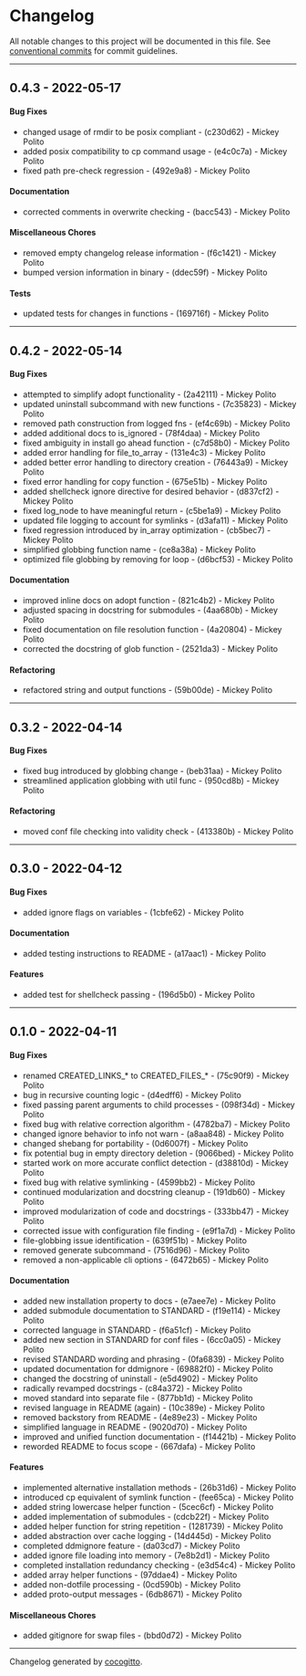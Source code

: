 # Changelog
All notable changes to this project will be documented in this file. See [conventional commits](https://www.conventionalcommits.org/) for commit guidelines.

- - -
## 0.4.3 - 2022-05-17
#### Bug Fixes
- changed usage of rmdir to be posix compliant - (c230d62) - Mickey Polito
- added posix compatibility to cp command usage - (e4c0c7a) - Mickey Polito
- fixed path pre-check regression - (492e9a8) - Mickey Polito
#### Documentation
- corrected comments in overwrite checking - (bacc543) - Mickey Polito
#### Miscellaneous Chores
- removed empty changelog release information - (f6c1421) - Mickey Polito
- bumped version information in binary - (ddec59f) - Mickey Polito
#### Tests
- updated tests for changes in functions - (169716f) - Mickey Polito

- - -

## 0.4.2 - 2022-05-14
#### Bug Fixes
- attempted to simplify adopt functionality - (2a42111) - Mickey Polito
- updated uninstall subcommand with new functions - (7c35823) - Mickey Polito
- removed path construction from logged fns - (ef4c69b) - Mickey Polito
- added additional docs to is_ignored - (78f4daa) - Mickey Polito
- fixed ambiguity in install go ahead function - (c7d58b0) - Mickey Polito
- added error handling for file_to_array - (131e4c3) - Mickey Polito
- added better error handling to directory creation - (76443a9) - Mickey Polito
- fixed error handling for copy function - (675e51b) - Mickey Polito
- added shellcheck ignore directive for desired behavior - (d837cf2) - Mickey Polito
- fixed log_node to have meaningful return - (c5be1a9) - Mickey Polito
- updated file logging to account for symlinks - (d3afa11) - Mickey Polito
- fixed regression introduced by in_array optimization - (cb5bec7) - Mickey Polito
- simplified globbing function name - (ce8a38a) - Mickey Polito
- optimized file globbing by removing for loop - (d6bcf53) - Mickey Polito
#### Documentation
- improved inline docs on adopt function - (821c4b2) - Mickey Polito
- adjusted spacing in docstring for submodules - (4aa680b) - Mickey Polito
- fixed documentation on file resolution function - (4a20804) - Mickey Polito
- corrected the docstring of glob function - (2521da3) - Mickey Polito
#### Refactoring
- refactored string and output functions - (59b00de) - Mickey Polito

- - -

## 0.3.2 - 2022-04-14
#### Bug Fixes
- fixed bug introduced by globbing change - (beb31aa) - Mickey Polito
- streamlined application globbing with util func - (950cd8b) - Mickey Polito
#### Refactoring
- moved conf file checking into validity check - (413380b) - Mickey Polito

- - -

## 0.3.0 - 2022-04-12
#### Bug Fixes
- added ignore flags on variables - (1cbfe62) - Mickey Polito
#### Documentation
- added testing instructions to README - (a17aac1) - Mickey Polito
#### Features
- added test for shellcheck passing - (196d5b0) - Mickey Polito
- - -

## 0.1.0 - 2022-04-11
#### Bug Fixes
- renamed CREATED_LINKS_* to CREATED_FILES_* - (75c90f9) - Mickey Polito
- bug in recursive counting logic - (d4edff6) - Mickey Polito
- fixed passing parent arguments to child processes - (098f34d) - Mickey Polito
- fixed bug with relative correction algorithm - (4782ba7) - Mickey Polito
- changed ignore behavior to info not warn - (a8aa848) - Mickey Polito
- changed shebang for portability - (0d6007f) - Mickey Polito
- fix potential bug in empty directory deletion - (9066bed) - Mickey Polito
- started work on more accurate conflict detection - (d38810d) - Mickey Polito
- fixed bug with relative symlinking - (4599bb2) - Mickey Polito
- continued modularization and docstring cleanup - (191db60) - Mickey Polito
- improved modularization of code and docstrings - (333bb47) - Mickey Polito
- corrected issue with configuration file finding - (e9f1a7d) - Mickey Polito
- file-globbing issue identification - (639f51b) - Mickey Polito
- removed generate subcommand - (7516d96) - Mickey Polito
- removed a non-applicable cli options - (6472b65) - Mickey Polito
#### Documentation
- added new installation property to docs - (e7aee7e) - Mickey Polito
- added submodule documentation to STANDARD - (f19e114) - Mickey Polito
- corrected language in STANDARD - (f6a51cf) - Mickey Polito
- added new section in STANDARD for conf files - (6cc0a05) - Mickey Polito
- revised STANDARD wording and phrasing - (0fa6839) - Mickey Polito
- updated documentation for ddmignore - (69882f0) - Mickey Polito
- changed the docstring of uninstall - (e5d4902) - Mickey Polito
- radically revamped docstrings - (c84a372) - Mickey Polito
- moved standard into separate file - (877bb1d) - Mickey Polito
- revised language in README (again) - (10c389e) - Mickey Polito
- removed backstory from README - (4e89e23) - Mickey Polito
- simplified language in README - (9020d70) - Mickey Polito
- improved and unified function documentation - (f14421b) - Mickey Polito
- reworded README to focus scope - (667dafa) - Mickey Polito
#### Features
- implemented alternative installation methods - (26b31d6) - Mickey Polito
- introduced cp equivalent of symlink function - (fee65ca) - Mickey Polito
- added string lowercase helper function - (5cec6cf) - Mickey Polito
- added implementation of submodules - (cdcb22f) - Mickey Polito
- added helper function for string repetition - (1281739) - Mickey Polito
- added abstraction over cache logging - (14d445d) - Mickey Polito
- completed ddmignore feature - (da03cd7) - Mickey Polito
- added ignore file loading into memory - (7e8b2d1) - Mickey Polito
- completed installation redundancy checking - (e3d54c4) - Mickey Polito
- added array helper functions - (97ddae4) - Mickey Polito
- added non-dotfile processing - (0cd590b) - Mickey Polito
- added proto-output messages - (6db8671) - Mickey Polito
#### Miscellaneous Chores
- added gitignore for swap files - (bbd0d72) - Mickey Polito
- - -

Changelog generated by [cocogitto](https://github.com/cocogitto/cocogitto).
